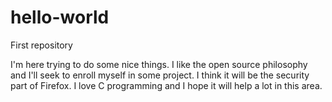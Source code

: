# hello-world
First repository

I'm here trying to do some nice things. I like the open source philosophy and I'll seek to enroll myself in some project. I think it will be the security part of Firefox. I love C programming and I hope it will help a lot in this area.
